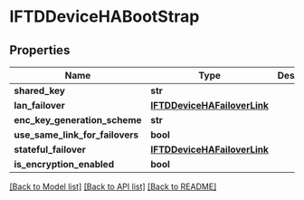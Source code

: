 # IFTDDeviceHABootStrap

## Properties
Name | Type | Description | Notes
------------ | ------------- | ------------- | -------------
**shared_key** | **str** |  | [optional] 
**lan_failover** | [**IFTDDeviceHAFailoverLink**](IFTDDeviceHAFailoverLink.md) |  | 
**enc_key_generation_scheme** | **str** |  | [optional] 
**use_same_link_for_failovers** | **bool** |  | 
**stateful_failover** | [**IFTDDeviceHAFailoverLink**](IFTDDeviceHAFailoverLink.md) |  | 
**is_encryption_enabled** | **bool** |  | [optional] 

[[Back to Model list]](../README.md#documentation-for-models) [[Back to API list]](../README.md#documentation-for-api-endpoints) [[Back to README]](../README.md)


